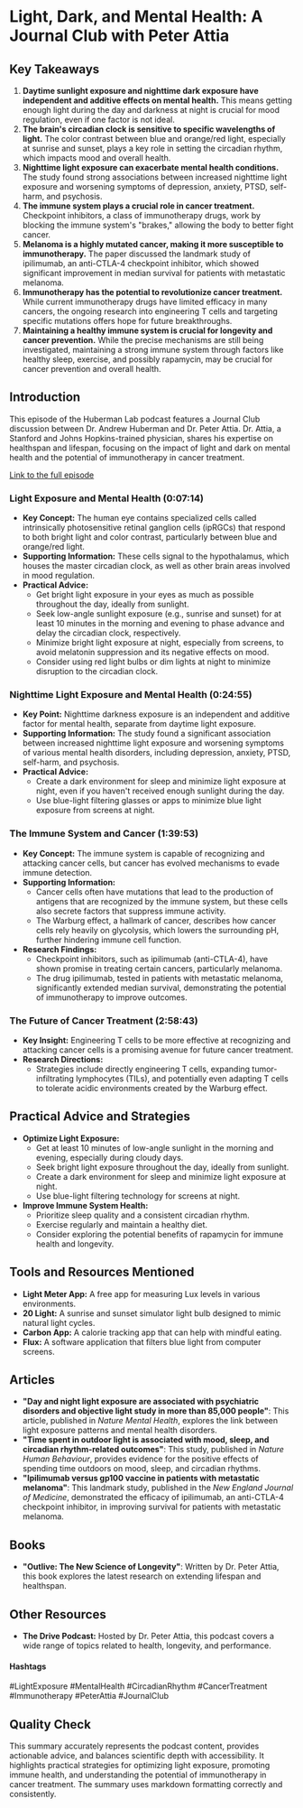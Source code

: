 # Light, Dark, and Mental Health: A Journal Club with Peter Attia

## Key Takeaways
1. **Daytime sunlight exposure and nighttime dark exposure have independent and additive effects on mental health.** This means getting enough light during the day and darkness at night is crucial for mood regulation, even if one factor is not ideal.
2. **The brain's circadian clock is sensitive to specific wavelengths of light.** The color contrast between blue and orange/red light, especially at sunrise and sunset, plays a key role in setting the circadian rhythm, which impacts mood and overall health.
3. **Nighttime light exposure can exacerbate mental health conditions.**  The study found strong associations between increased nighttime light exposure and worsening symptoms of depression, anxiety, PTSD, self-harm, and psychosis.
4. **The immune system plays a crucial role in cancer treatment.**  Checkpoint inhibitors, a class of immunotherapy drugs, work by blocking the immune system's "brakes," allowing the body to better fight cancer.
5. **Melanoma is a highly mutated cancer, making it more susceptible to immunotherapy.**  The paper discussed the landmark study of ipilimumab, an anti-CTLA-4 checkpoint inhibitor, which showed significant improvement in median survival for patients with metastatic melanoma.
6. **Immunotherapy has the potential to revolutionize cancer treatment.** While current immunotherapy drugs have limited efficacy in many cancers, the ongoing research into engineering T cells and targeting specific mutations offers hope for future breakthroughs.
7. **Maintaining a healthy immune system is crucial for longevity and cancer prevention.** While the precise mechanisms are still being investigated, maintaining a strong immune system through factors like healthy sleep, exercise, and possibly rapamycin, may be crucial for cancer prevention and overall health.

## Introduction
This episode of the Huberman Lab podcast features a Journal Club discussion between Dr. Andrew Huberman and Dr. Peter Attia. Dr. Attia, a Stanford and Johns Hopkins-trained physician, shares his expertise on healthspan and lifespan, focusing on the impact of light and dark on mental health and the potential of immunotherapy in cancer treatment.

[Link to the full episode](https://www.youtube.com/watch?v=TG8VM5-CTfw)

### Light Exposure and Mental Health (0:07:14)
- **Key Concept:** The human eye contains specialized cells called intrinsically photosensitive retinal ganglion cells (ipRGCs) that respond to both bright light and color contrast, particularly between blue and orange/red light. 
- **Supporting Information:** These cells signal to the hypothalamus, which houses the master circadian clock, as well as other brain areas involved in mood regulation.
- **Practical Advice:**
    - Get bright light exposure in your eyes as much as possible throughout the day, ideally from sunlight.
    - Seek low-angle sunlight exposure (e.g., sunrise and sunset) for at least 10 minutes in the morning and evening to phase advance and delay the circadian clock, respectively.
    - Minimize bright light exposure at night, especially from screens, to avoid melatonin suppression and its negative effects on mood.
    - Consider using red light bulbs or dim lights at night to minimize disruption to the circadian clock.

### Nighttime Light Exposure and Mental Health (0:24:55)
- **Key Point:** Nighttime darkness exposure is an independent and additive factor for mental health, separate from daytime light exposure.
- **Supporting Information:** The study found a significant association between increased nighttime light exposure and worsening symptoms of various mental health disorders, including depression, anxiety, PTSD, self-harm, and psychosis.
- **Practical Advice:**
    - Create a dark environment for sleep and minimize light exposure at night, even if you haven't received enough sunlight during the day.
    - Use blue-light filtering glasses or apps to minimize blue light exposure from screens at night.

### The Immune System and Cancer (1:39:53)
- **Key Concept:** The immune system is capable of recognizing and attacking cancer cells, but cancer has evolved mechanisms to evade immune detection.
- **Supporting Information:**
    - Cancer cells often have mutations that lead to the production of antigens that are recognized by the immune system, but these cells also secrete factors that suppress immune activity.
    - The Warburg effect, a hallmark of cancer, describes how cancer cells rely heavily on glycolysis, which lowers the surrounding pH, further hindering immune cell function.
- **Research Findings:**
    - Checkpoint inhibitors, such as ipilimumab (anti-CTLA-4), have shown promise in treating certain cancers, particularly melanoma.
    - The drug ipilimumab, tested in patients with metastatic melanoma, significantly extended median survival, demonstrating the potential of immunotherapy to improve outcomes.

### The Future of Cancer Treatment (2:58:43)
- **Key Insight:** Engineering T cells to be more effective at recognizing and attacking cancer cells is a promising avenue for future cancer treatment.
- **Research Directions:**
    - Strategies include directly engineering T cells, expanding tumor-infiltrating lymphocytes (TILs), and potentially even adapting T cells to tolerate acidic environments created by the Warburg effect.

## Practical Advice and Strategies
- **Optimize Light Exposure:** 
    - Get at least 10 minutes of low-angle sunlight in the morning and evening, especially during cloudy days.
    - Seek bright light exposure throughout the day, ideally from sunlight.
    - Create a dark environment for sleep and minimize light exposure at night.
    - Use blue-light filtering technology for screens at night.
- **Improve Immune System Health:**
    - Prioritize sleep quality and a consistent circadian rhythm.
    - Exercise regularly and maintain a healthy diet.
    - Consider exploring the potential benefits of rapamycin for immune health and longevity.

## Tools and Resources Mentioned
- **Light Meter App:** A free app for measuring Lux levels in various environments.
- **20 Light:** A sunrise and sunset simulator light bulb designed to mimic natural light cycles. 
- **Carbon App:** A calorie tracking app that can help with mindful eating.
- **Flux:** A software application that filters blue light from computer screens.

## Articles
- **"Day and night light exposure are associated with psychiatric disorders and objective light study in more than 85,000 people"**: This article, published in *Nature Mental Health*, explores the link between light exposure patterns and mental health disorders.
- **"Time spent in outdoor light is associated with mood, sleep, and circadian rhythm-related outcomes"**: This study, published in *Nature Human Behaviour*, provides evidence for the positive effects of spending time outdoors on mood, sleep, and circadian rhythms.
- **"Ipilimumab versus gp100 vaccine in patients with metastatic melanoma"**: This landmark study, published in the *New England Journal of Medicine*, demonstrated the efficacy of ipilimumab, an anti-CTLA-4 checkpoint inhibitor, in improving survival for patients with metastatic melanoma.

## Books
- **"Outlive: The New Science of Longevity"**: Written by Dr. Peter Attia, this book explores the latest research on extending lifespan and healthspan.

## Other Resources
- **The Drive Podcast:** Hosted by Dr. Peter Attia, this podcast covers a wide range of topics related to health, longevity, and performance.

#### Hashtags  
#LightExposure #MentalHealth #CircadianRhythm #CancerTreatment #Immunotherapy #PeterAttia #JournalClub

## Quality Check
This summary accurately represents the podcast content, provides actionable advice, and balances scientific depth with accessibility. It highlights practical strategies for optimizing light exposure, promoting immune health, and understanding the potential of immunotherapy in cancer treatment. The summary uses markdown formatting correctly and consistently. 
